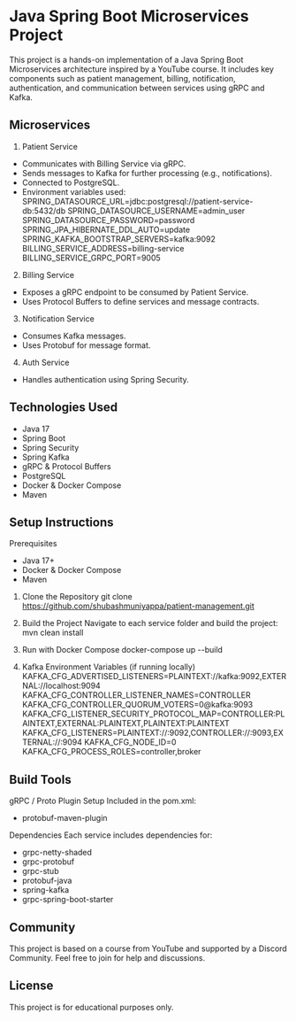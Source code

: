 Java Spring Boot Microservices Project
======================================

This project is a hands-on implementation of a Java Spring Boot Microservices architecture inspired by a YouTube course. It includes key components such as patient management, billing, notification, authentication, and communication between services using gRPC and Kafka.

Microservices
-------------

1. Patient Service
- Communicates with Billing Service via gRPC.
- Sends messages to Kafka for further processing (e.g., notifications).
- Connected to PostgreSQL.
- Environment variables used:
  SPRING_DATASOURCE_URL=jdbc:postgresql://patient-service-db:5432/db
  SPRING_DATASOURCE_USERNAME=admin_user
  SPRING_DATASOURCE_PASSWORD=password
  SPRING_JPA_HIBERNATE_DDL_AUTO=update
  SPRING_KAFKA_BOOTSTRAP_SERVERS=kafka:9092
  BILLING_SERVICE_ADDRESS=billing-service
  BILLING_SERVICE_GRPC_PORT=9005

2. Billing Service
- Exposes a gRPC endpoint to be consumed by Patient Service.
- Uses Protocol Buffers to define services and message contracts.

3. Notification Service
- Consumes Kafka messages.
- Uses Protobuf for message format.

4. Auth Service
- Handles authentication using Spring Security.

Technologies Used
-----------------
- Java 17
- Spring Boot
- Spring Security
- Spring Kafka
- gRPC & Protocol Buffers
- PostgreSQL
- Docker & Docker Compose
- Maven

Setup Instructions
------------------

Prerequisites
- Java 17+
- Docker & Docker Compose
- Maven

1. Clone the Repository
   git clone https://github.com/shubashmuniyappa/patient-management.git

2. Build the Project
   Navigate to each service folder and build the project:
   mvn clean install

3. Run with Docker Compose
   docker-compose up --build

4. Kafka Environment Variables (if running locally)
   KAFKA_CFG_ADVERTISED_LISTENERS=PLAINTEXT://kafka:9092,EXTERNAL://localhost:9094
   KAFKA_CFG_CONTROLLER_LISTENER_NAMES=CONTROLLER
   KAFKA_CFG_CONTROLLER_QUORUM_VOTERS=0@kafka:9093
   KAFKA_CFG_LISTENER_SECURITY_PROTOCOL_MAP=CONTROLLER:PLAINTEXT,EXTERNAL:PLAINTEXT,PLAINTEXT:PLAINTEXT
   KAFKA_CFG_LISTENERS=PLAINTEXT://:9092,CONTROLLER://:9093,EXTERNAL://:9094
   KAFKA_CFG_NODE_ID=0
   KAFKA_CFG_PROCESS_ROLES=controller,broker

Build Tools
-----------

gRPC / Proto Plugin Setup
Included in the pom.xml:
- protobuf-maven-plugin

Dependencies
Each service includes dependencies for:
- grpc-netty-shaded
- grpc-protobuf
- grpc-stub
- protobuf-java
- spring-kafka
- grpc-spring-boot-starter

Community
---------
This project is based on a course from YouTube and supported by a Discord Community. Feel free to join for help and discussions.

License
-------
This project is for educational purposes only.
